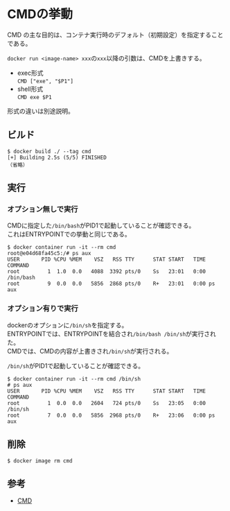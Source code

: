 # CMDの挙動

CMD の主な目的は、コンテナ実行時のデフォルト（初期設定）を指定することである。  

`docker run <image-name> xxx`の`xxx`以降の引数は、CMDを上書きする。

- exec形式  
  `CMD ["exe", "$P1"]`  
- shell形式  
  `CMD exe $P1`  

形式の違いは別途説明。

## ビルド

```console
$ docker build ./ --tag cmd
[+] Building 2.5s (5/5) FINISHED
（省略）
```

## 実行

### オプション無しで実行

CMDに指定した`/bin/bash`がPID1で起動していることが確認できる。  
これはENTRYPOINTでの挙動と同じである。

```console
$ docker container run -it --rm cmd
root@e04d68fa45c5:/# ps aux
USER       PID %CPU %MEM    VSZ   RSS TTY      STAT START   TIME COMMAND
root         1  1.0  0.0   4088  3392 pts/0    Ss   23:01   0:00 /bin/bash
root         9  0.0  0.0   5856  2868 pts/0    R+   23:01   0:00 ps aux
```

### オプション有りで実行

dockerのオプションに`/bin/sh`を指定する。  
ENTRYPOINTでは、ENTRYPOINTを結合され`/bin/bash /bin/sh`が実行された。  
CMDでは、CMDの内容が上書きされ`/bin/sh`が実行される。

`/bin/sh`がPID1で起動していることが確認できる。

```console
$ docker container run -it --rm cmd /bin/sh
# ps aux
USER       PID %CPU %MEM    VSZ   RSS TTY      STAT START   TIME COMMAND
root         1  0.0  0.0   2604   724 pts/0    Ss   23:05   0:00 /bin/sh
root         7  0.0  0.0   5856  2968 pts/0    R+   23:06   0:00 ps aux
```

## 削除

```console
$ docker image rm cmd
```

## 参考

- [CMD](https://docs.docker.jp/engine/reference/builder.html#cmd)
